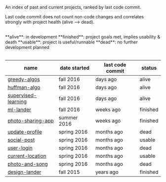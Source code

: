 An index of past and current projects, ranked by last code commit.

Last code commit does not count non-code changes and correlates strongly with project health (alive --> dead). 

<br>
**alive**: in development  
**finished**: project goals met, implies usability & death  
**usable**: project is useful/runnable  
**dead**: no further development planned
<br><br>

| name | date started | last code commit | status | 
| ---- | --------- | ---- | --------- | 
| [greedy-algos](https://github.com/samputnam/haskell) | fall 2016 | days ago | alive |
| [huffman-algo](https://github.com/samputnam/scala) | fall 2016 | days ago | alive |
| [supervised-learning](https://github.com/samputnam/kaggle-r) | fall 2016 | days ago | alive |
| [ml-lander](https://github.com/samputnam/vahula) | fall 2016 | weeks ago | finished |
| [photo-sharing-app](https://github.com/samputnam/wings) | summer 2016 | weeks ago | finished |
| [update-profile](https://github.com/samputnam/one) | spring 2016 | months ago| dead |
| [social-post](https://github.com/samputnam/share) | spring 2016 | months ago | usable |
| [user-login](https://github.com/samputnam/homesafe) | spring 2016 | months ago | dead |
| [current-location](https://github.com/dartmouth-entrepreneurial-network/ware) | spring 2016 | months ago | usable |
| [photo-and-song](https://github.com/dartmouth-entrepreneurial-network/generic) | spring 2016 | months ago | dead |
| [design-lander](https://github.com/samputnam/putnamholson) | fall 2015 | years ago | finished |


